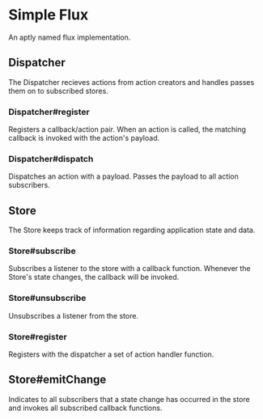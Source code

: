 # Simple Flux
An aptly named flux implementation.

## Dispatcher
The Dispatcher recieves actions from action creators and handles passes them on to subscribed stores.

### Dispatcher#register
Registers a callback/action pair. When an action is called, the matching callback is invoked with the action's payload.

### Dispatcher#dispatch
Dispatches an action with a payload. Passes the payload to all action subscribers.

## Store
The Store keeps track of information regarding application state  and data.

### Store#subscribe
Subscribes a listener to the store with a callback function. Whenever the Store's state changes, the callback will be invoked.

### Store#unsubscribe
Unsubscribes a listener from the store.

### Store#register
Registers with the dispatcher a set of action handler function.

## Store#emitChange
Indicates to all subscribers that a state change has occurred in the store and invokes all subscribed callback functions.
